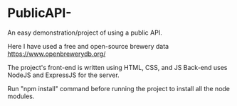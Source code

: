 # PublicAPI-
An easy demonstration/project of using a public API.

Here I have used a free and open-source brewery data
https://www.openbrewerydb.org/

The project's front-end is written using HTML, CSS, and JS 
Back-end uses NodeJS and ExpressJS for the server.

Run "npm install" command before running the project to install all the node modules.

